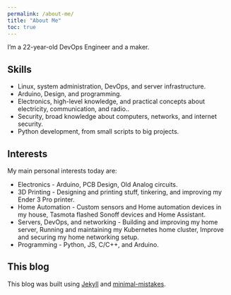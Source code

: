```yaml
---
permalink: /about-me/
title: "About Me"
toc: true
---
```


I’m a 22-year-old DevOps Engineer and a maker.

## Skills

* Linux, system administration, DevOps, and server infrastructure.
* Arduino, Design, and programming.
* Electronics, high-level knowledge, and practical concepts about electricity, communication, and radio..
* Security, broad knowledge about computers, networks, and internet security.
* Python development, from small scripts to big projects.

## Interests

My main personal interests today are:

* Electronics - Arduino, PCB Design, Old Analog circuits.
* 3D Printing - Designing and printing stuff, tinkering, and improving my Ender 3 Pro printer.
* Home Automation - Custom sensors and Home automation devices in my house, Tasmota flashed Sonoff devices and Home Assistant.
* Servers, DevOps, and networking - Building and improving my home server, Running and maintaining my Kubernetes home cluster, Improve and securing my home networking setup.
* Programming - Python, JS, C/C++, and Arduino.

## This blog

This blog was built using [Jekyll](https://github.com/jekyll/jekyll) and [minimal-mistakes](https://github.com/mmistakes/minimal-mistakes).
